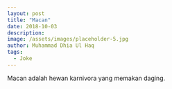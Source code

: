 ```yaml
---
layout: post
title: "Macan"
date: 2018-10-03
description: 
image: /assets/images/placeholder-5.jpg
author: Muhammad Dhia Ul Haq
tags: 
  - Joke
---
```

Macan adalah hewan karnivora yang memakan daging.